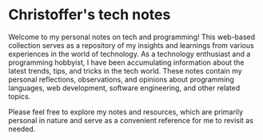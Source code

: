 # Christoffer's tech notes

Welcome to my personal notes on tech and programming! This web-based collection serves as a repository of my insights and learnings from various experiences in the world of technology. As a technology enthusiast and a programming hobbyist, I have been accumulating information about the latest trends, tips, and tricks in the tech world. These notes contain my personal reflections, observations, and opinions about programming languages, web development, software engineering, and other related topics.

Please feel free to explore my notes and resources, which are primarily personal in nature and serve as a convenient reference for me to revisit as needed.
